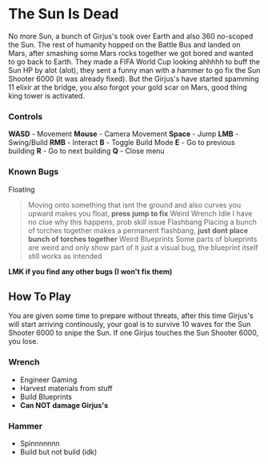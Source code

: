 # The Sun Is Dead
No more Sun, a bunch of Girjus's took over Earth and also 360 no-scoped the Sun. The rest of humanity hopped on the Battle Bus and landed on Mars, after smashing some Mars rocks together we got bored and wanted to go back to Earth. 
They made a FIFA World Cup looking ahhhhh to buff the Sun HP by alot (alot), they sent a funny man with a hammer to go fix the Sun Shooter 6000 (it was already fixed). But the Girjus's have started spamming 11 elixir at the bridge, you also forgot your gold scar on Mars, good thing king tower is activated.
### Controls
**WASD** - Movement
**Mouse** - Camera Movement
**Space** - Jump
**LMB** - Swing/Build
**RMB** - Interact
**B** - Toggle Build Mode
**E** - Go to previous building
**R** - Go to next building
**Q** - Close menu

### Known Bugs
Floating
> Moving onto something that isnt the ground and also curves you upward makes you float, **press jump to fix**
Weird Wrench Idle 
> I have no clue why this happens, prob skill issue
Flashbang
> Placing a bunch of torches together makes a permanent flashbang, **just dont place bunch of torches together**
Weird Blueprints
> Some parts of blueprints are weird and only show part of it just a visual bug, the blueprint itself still works as intended

**LMK if you find any other bugs (I won't fix them)**

## How To Play
You are given some time to prepare without threats, after this time Girjus's will start arriving continously, your goal is to survive 10 waves for the Sun Shooter 6000 to snipe the Sun. If one Girjus touches the Sun Shooter 6000, you lose.
### Wrench
- Engineer Gaming
- Harvest materials from stuff
- Build Blueprints
- **Can NOT damage Girjus's**
### Hammer
- Spinnnnnnn
- Build but not build (idk)



